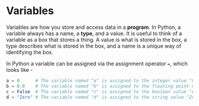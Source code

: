 # Variables

Variables are how you store and access data in a **program**. In Python, a variable always has a name, a **type**, and a value. It is useful to think of a variable as a box that stores a thing. A value is what is stored in the box, a type describes what is stored in the box, and a name is a unique way of identifying the box.

In Python a variable can be assigned via the assignment operator `=`, which looks like -

```py
a = 0      # The variable named "a" is assigned to the integer value "0"
b = 0.0    # The variable named "b" is assigned to the floating point value "0.0"
c = False  # The variable named "c" is assigned to the boolean value "False"
d = "Zero" # The variable named "d" is assigned to the string value "Zero"
```